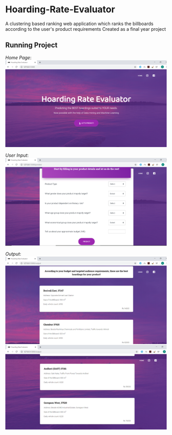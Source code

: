 # Hoarding-Rate-Evaluator
A clustering based ranking web application which ranks the billboards according to the user's product requirements
Created as a final year project

## Running Project
*Home Page*:
![Homepage](/static/assets/img/HomeScreen.png)

*User Input*:
![UserInput](/static/assets/img/ExtractingData.png)

*Output*:
![Output](/static/assets/img/Output1.png)
![Output](/static/assets/img/Output2.png)
